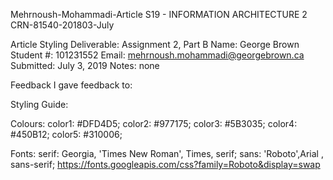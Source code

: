 Mehrnoush-Mohammadi-Article
S19 - INFORMATION ARCHITECTURE 2 CRN-81540-201803-July

Article Styling
Deliverable:  Assignment 2, Part B
Name:         George Brown
Student #:    101231552
Email:        mehrnoush.mohammadi@georgebrown.ca
Submitted:    July 3, 2019
Notes:        none

Feedback
I gave feedback to:


Styling Guide:

Colours:
 color1: #DFD4D5;
 color2: #977175;
 color3: #5B3035;
 color4: #450B12;
 color5: #310006;
 
Fonts:
serif: Georgia, 'Times New Roman', Times, serif;
sans: 'Roboto',Arial , sans-serif;
https://fonts.googleapis.com/css?family=Roboto&display=swap
